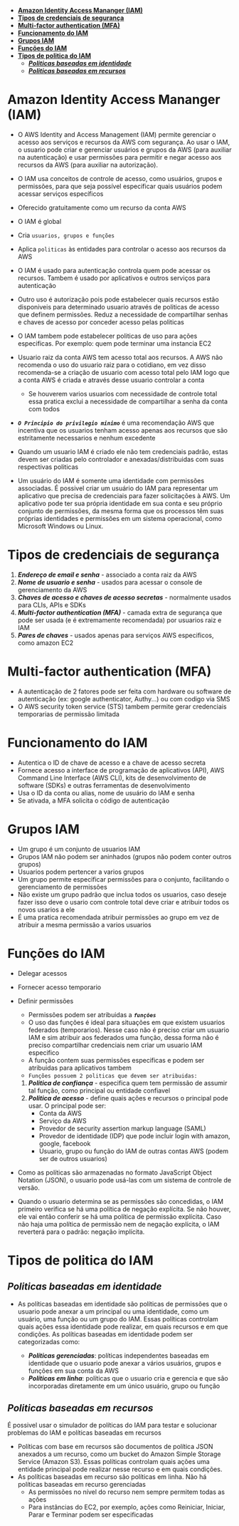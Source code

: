 - [**Amazon Identity Access Mananger (IAM)**](#amazon-identity-access-mananger-iam)
- [**Tipos de credenciais de segurança**](#tipos-de-credenciais-de-segurança)
- [**Multi-factor authentication (MFA)**](#multi-factor-authentication-mfa)
- [**Funcionamento do IAM**](#funcionamento-do-iam)
- [**Grupos IAM**](#grupos-iam)
- [**Funções do IAM**](#funções-do-iam)
- [**Tipos de politica do IAM**](#tipos-de-politica-do-iam)
  - [**_Politicas baseadas em identidade_**](#politicas-baseadas-em-identidade)
  - [**_Politicas baseadas em recursos_**](#politicas-baseadas-em-recursos)

# **Amazon Identity Access Mananger (IAM)**

- O AWS Identity and Access Management (IAM) permite gerenciar o acesso aos serviços e recursos da AWS com segurança. Ao usar o IAM, o usuario pode criar e gerenciar usuários e grupos da AWS (para auxiliar na autenticação) e usar permissões para permitir e negar acesso aos recursos da AWS (para auxiliar na autorização).
- O IAM usa conceitos de controle de acesso, como usuários, grupos e permissões, para que seja possível especificar quais usuários podem acessar serviços específicos

- Oferecido gratuitamente como um recurso da conta AWS
- O IAM é global
- Cria `usuarios, grupos e funções`
- Aplica `politicas` às entidades para controlar o acesso aos recursos da AWS
- O IAM é usado para autenticação controla quem pode acessar os recursos. Tambem é usado por aplicativos e outros serviços para autenticação
- Outro uso é autorização pois pode estabelecer quais recursos estão disponiveis para determinado usuario através de politicas de acesso que definem permissões. Reduz a necessidade de compartilhar senhas e chaves de acesso por conceder acesso pelas politicas
- O IAM tambem pode estabelecer politicas de uso para ações especificas. Por exemplo: quem pode terminar uma instancia EC2
- Usuario raiz da conta AWS tem acesso total aos recursos. A AWS não recomenda o uso do usuario raiz para o cotidiano, em vez disso recomenda-se a criação de usuario com acesso total pelo IAM logo que a conta AWS é criada e através desse usuario controlar a conta
  - Se houverem varios usuarios com necessidade de controle total essa pratica exclui a necessidade de compartilhar a senha da conta com todos
- **_`O Principio do privilegio minimo`_** é uma recomendação AWS que incentiva que os usuarios tenham acesso apenas aos recursos que são estritamente necessarios e nenhum excedente
- Quando um usuario IAM é criado ele não tem credenciais padrão, estas devem ser criadas pelo controlador e anexadas/distribuidas com suas respectivas politicas
- Um usuário do IAM é somente uma identidade com permissões associadas. É possivel criar um usuário do IAM para representar um aplicativo que precisa de credenciais para fazer solicitações à AWS. Um aplicativo pode ter sua própria identidade em sua conta e seu próprio conjunto de permissões, da mesma forma que os processos têm suas próprias identidades e permissões em um sistema operacional, como Microsoft Windows ou Linux.

# **Tipos de credenciais de segurança**

1. **_Endereço de email e senha_** - associado a conta raiz da AWS
2. **_Nome de usuario e senha_** - usados para acessar o console de gerenciamento da AWS
3. **_Chaves de acesso e chaves de acesso secretas_** - normalmente usados para CLIs, APIs e SDKs
4. **_Multi-factor authentication (MFA)_** - camada extra de segurança que pode ser usada (e é extremamente recomendada) por usuarios raiz e IAM
5. **_Pares de chaves_** - usados apenas para serviços AWS especificos, como amazon EC2

# **Multi-factor authentication (MFA)**

- A autenticação de 2 fatores pode ser feita com hardware ou software de autenticação (ex: google authenticator, Authy...) ou com codigo via SMS
- O AWS security token service (STS) tambem permite gerar credenciais temporarias de permissão limitada

# **Funcionamento do IAM**

- Autentica o ID de chave de acesso e a chave de acesso secreta
- Fornece acesso a interface de programação de aplicativos (API), AWS Command Line Interface (AWS CLI), kits de desenvolvimento de software (SDKs) e outras ferramentas de desenvolvimento
- Usa o ID da conta ou alias, nome de usuário do IAM e senha
- Se ativada, a MFA solicita o código de autenticação

# **Grupos IAM**

- Um grupo é um conjunto de usuarios IAM
- Grupos IAM não podem ser aninhados (grupos não podem conter outros grupos)
- Usuarios podem pertencer a varios grupos
- Um grupo permite especificar permissões para o conjunto, facilitando o gerenciamento de permissões
- Não existe um grupo padrão que inclua todos os usuarios, caso deseje fazer isso deve o usario com controle total deve criar e atribuir todos os novos usarios a ele
- É uma pratica recomendada atribuir permissões ao grupo em vez de atribuir a mesma permissão a varios usuarios

# **Funções do IAM**

- Delegar acessos
- Fornecer acesso temporario
- Definir permissões

  - Permissões podem ser atribuidas a **_`funções`_**
  - O uso das funções é ideal para situações em que existem usuarios federados (temporarios). Nesse caso não é preciso criar um usuario IAM e sim atribuir aos federados uma função, dessa forma não é preciso compartilhar credenciais nem criar um usuario IAM especifico
  - A função contem suas permissões especificas e podem ser atribuidas para aplicativos tambem
  - `Funções possuem 2 politicas que devem ser atribuidas:`

  1. **_Politica de confiança_** - especifica quem tem permissão de assumir tal função, como principal ou entidade confiavel
  2. **_Politica de acesso_** - define quais ações e recursos o principal pode usar. O principal pode ser:
     - Conta da AWS
     - Serviço da AWS
     - Provedor de security assertion markup language (SAML)
     - Provedor de identidade (IDP) que pode incluir login with amazon, google, facebook
     - Usuario, grupo ou função do IAM de outras contas AWS (podem ser de outros usuarios)

- Como as políticas são armazenadas no formato JavaScript Object Notation (JSON), o usuario pode usá-las com um sistema de controle de versão.
- Quando o usuario determina se as permissões são concedidas, o IAM primeiro verifica se há uma política de negação explícita. Se não houver, ele vai então conferir se há uma política de permissão explícita. Caso não haja uma política de permissão nem de negação explícita, o IAM reverterá para o padrão: negação implícita.

# **Tipos de politica do IAM**

## **_Politicas baseadas em identidade_**

- As políticas baseadas em identidade são políticas de permissões que o usuario pode anexar a um principal ou uma identidade, como um usuário, uma função ou um grupo do IAM. Essas políticas controlam quais ações essa identidade pode realizar, em quais recursos e em que condições. As políticas baseadas em identidade podem ser categorizadas como:

  - **_Políticas gerenciadas_**: políticas independentes baseadas em identidade que o usuario pode anexar a vários usuários, grupos e funções em sua conta da AWS
  - **_Políticas em linha_**: políticas que o usuario cria e gerencia e que são incorporadas diretamente em um único usuário, grupo ou função

## **_Politicas baseadas em recursos_**

É possivel usar o simulador de políticas do IAM para testar e solucionar problemas do IAM e políticas baseadas em recursos

- Políticas com base em recursos são documentos de política JSON anexados a um recurso, como um bucket do Amazon Simple Storage Service (Amazon S3). Essas políticas controlam quais ações uma entidade principal pode realizar nesse recurso e em quais condições.
- As políticas baseadas em recurso são políticas em linha. Não há políticas baseadas em recurso gerenciadas
  - As permissões no nível do recurso nem sempre permitem todas as ações
  - Para instâncias do EC2, por exemplo, ações como Reiniciar, Iniciar, Parar e Terminar podem ser especificadas
